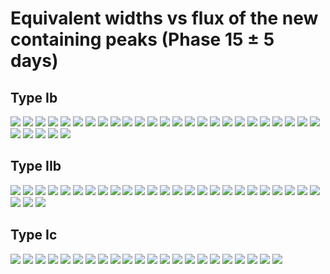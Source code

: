# Equivalent widths vs flux of the new containing peaks (Phase 15 $\pm$ 5 days)


## Type Ib


![](https://github.com/umerudel/SESNspectraPCA/blob/master/EW/sn1983N_ew.png?raw=true)
![](https://github.com/umerudel/SESNspectraPCA/blob/master/EW/sn1983N_p.png?raw=true)
![](https://github.com/umerudel/SESNspectraPCA/blob/master/EW/sn1990I_ew.png?raw=true)
![](https://github.com/umerudel/SESNspectraPCA/blob/master/EW/sn1990I_p.png?raw=true)
![](https://github.com/umerudel/SESNspectraPCA/blob/master/EW/sn1990U_ew.png?raw=true)
![](https://github.com/umerudel/SESNspectraPCA/blob/master/EW/sn1990U_p.png?raw=true)
![](https://github.com/umerudel/SESNspectraPCA/blob/master/EW/sn1998dt_ew.png?raw=true)
![](https://github.com/umerudel/SESNspectraPCA/blob/master/EW/sn1998dt_p.png?raw=true)
![](https://github.com/umerudel/SESNspectraPCA/blob/master/EW/sn1999dn_ew.png?raw=true)
![](https://github.com/umerudel/SESNspectraPCA/blob/master/EW/sn1999dn_p.png?raw=true)
![](https://github.com/umerudel/SESNspectraPCA/blob/master/EW/sn2004dk_ew.png?raw=true)
![](https://github.com/umerudel/SESNspectraPCA/blob/master/EW/sn2004dk_p.png?raw=true)
![](https://github.com/umerudel/SESNspectraPCA/blob/master/EW/sn2004gq_ew.png?raw=true)
![](https://github.com/umerudel/SESNspectraPCA/blob/master/EW/sn2004gq_p.png?raw=true)
![](https://github.com/umerudel/SESNspectraPCA/blob/master/EW/sn2004gv_ew.png?raw=true)
![](https://github.com/umerudel/SESNspectraPCA/blob/master/EW/sn2004gv_p.png?raw=true)
![](https://github.com/umerudel/SESNspectraPCA/blob/master/EW/sn2005hg_ew.png?raw=true)
![](https://github.com/umerudel/SESNspectraPCA/blob/master/EW/sn2005hg_p.png?raw=true)
![](https://github.com/umerudel/SESNspectraPCA/blob/master/EW/sn2006ep_ew.png?raw=true)
![](https://github.com/umerudel/SESNspectraPCA/blob/master/EW/sn2006ep_p.png?raw=true)
![](https://github.com/umerudel/SESNspectraPCA/blob/master/EW/sn2007C_ew.png?raw=true)
![](https://github.com/umerudel/SESNspectraPCA/blob/master/EW/sn2007C_p.png?raw=true)
![](https://github.com/umerudel/SESNspectraPCA/blob/master/EW/sn2007Y_ew.png?raw=true)
![](https://github.com/umerudel/SESNspectraPCA/blob/master/EW/sn2007Y_p.png?raw=true)
![](https://github.com/umerudel/SESNspectraPCA/blob/master/EW/sn2008D_ew.png?raw=true)
![](https://github.com/umerudel/SESNspectraPCA/blob/master/EW/sn2008D_p.png?raw=true)
![](https://github.com/umerudel/SESNspectraPCA/blob/master/EW/sn2009iz_ew.png?raw=true)
![](https://github.com/umerudel/SESNspectraPCA/blob/master/EW/sn2009iz_p.png?raw=true)
![](https://github.com/umerudel/SESNspectraPCA/blob/master/EW/sn2009jf_ew.png?raw=true)
![](https://github.com/umerudel/SESNspectraPCA/blob/master/EW/sn2009jf_p.png?raw=true)


## Type IIb

![](https://github.com/umerudel/SESNspectraPCA/blob/master/EW/sn2013df_ew.png?raw=true)
![](https://github.com/umerudel/SESNspectraPCA/blob/master/EW/sn2013df_p.png?raw=true)
![](https://github.com/umerudel/SESNspectraPCA/blob/master/EW/sn2016gkg_ew.png?raw=true)
![](https://github.com/umerudel/SESNspectraPCA/blob/master/EW/sn2016gkg_p.png?raw=true)
![](https://github.com/umerudel/SESNspectraPCA/blob/master/EW/10as_ew.png?raw=true)
![](https://github.com/umerudel/SESNspectraPCA/blob/master/EW/10as_p.png?raw=true)
![](https://github.com/umerudel/SESNspectraPCA/blob/master/EW/sn1993J_ew.png?raw=true)
![](https://github.com/umerudel/SESNspectraPCA/blob/master/EW/sn1993J_p.png?raw=true)
![](https://github.com/umerudel/SESNspectraPCA/blob/master/EW/sn2000H_ew.png?raw=true)
![](https://github.com/umerudel/SESNspectraPCA/blob/master/EW/sn2000H_p.png?raw=true)
![](https://github.com/umerudel/SESNspectraPCA/blob/master/EW/sn2003bg_ew.png?raw=true)
![](https://github.com/umerudel/SESNspectraPCA/blob/master/EW/sn2003bg_p.png?raw=true)
![](https://github.com/umerudel/SESNspectraPCA/blob/master/EW/sn2006el_ew.png?raw=true)
![](https://github.com/umerudel/SESNspectraPCA/blob/master/EW/sn2006el_p.png?raw=true)
![](https://github.com/umerudel/SESNspectraPCA/blob/master/EW/sn2006T_ew.png?raw=true)
![](https://github.com/umerudel/SESNspectraPCA/blob/master/EW/sn2006T_p.png?raw=true)
![](https://github.com/umerudel/SESNspectraPCA/blob/master/EW/sn2008ax_ew.png?raw=true)
![](https://github.com/umerudel/SESNspectraPCA/blob/master/EW/sn2008ax_p.png?raw=true)
![](https://github.com/umerudel/SESNspectraPCA/blob/master/EW/sn2008bo_ew.png?raw=true)
![](https://github.com/umerudel/SESNspectraPCA/blob/master/EW/sn2008bo_p.png?raw=true)
![](https://github.com/umerudel/SESNspectraPCA/blob/master/EW/sn2009mg_ew.png?raw=true)
![](https://github.com/umerudel/SESNspectraPCA/blob/master/EW/sn2009mg_p.png?raw=true)
![](https://github.com/umerudel/SESNspectraPCA/blob/master/EW/sn2011dh_ew.png?raw=true)
![](https://github.com/umerudel/SESNspectraPCA/blob/master/EW/sn2011dh_p.png?raw=true)
![](https://github.com/umerudel/SESNspectraPCA/blob/master/EW/sn2011ei_ew.png?raw=true)
![](https://github.com/umerudel/SESNspectraPCA/blob/master/EW/sn2011ei_p.png?raw=true)
![](https://github.com/umerudel/SESNspectraPCA/blob/master/EW/sn2011fu_ew.png?raw=true)
![](https://github.com/umerudel/SESNspectraPCA/blob/master/EW/sn2011fu_p.png?raw=true)


## Type Ic

![](https://github.com/umerudel/SESNspectraPCA/blob/master/EW/LSQ14efd_ew.png?raw=true)
![](https://github.com/umerudel/SESNspectraPCA/blob/master/EW/LSQ14efd_p.png?raw=true)
![](https://github.com/umerudel/SESNspectraPCA/blob/master/EW/13ge_ew.png?raw=true)
![](https://github.com/umerudel/SESNspectraPCA/blob/master/EW/13ge_p.png?raw=true)
![](https://github.com/umerudel/SESNspectraPCA/blob/master/EW/15dtg_ew.png?raw=true)
![](https://github.com/umerudel/SESNspectraPCA/blob/master/EW/15dtg_p.png?raw=true)
![](https://github.com/umerudel/SESNspectraPCA/blob/master/EW/17ein_ew.png?raw=true)
![](https://github.com/umerudel/SESNspectraPCA/blob/master/EW/17ein_p.png?raw=true)
![](https://github.com/umerudel/SESNspectraPCA/blob/master/EW/sn1994I_ew.png?raw=true)
![](https://github.com/umerudel/SESNspectraPCA/blob/master/EW/sn1994I_p.png?raw=true)
![](https://github.com/umerudel/SESNspectraPCA/blob/master/EW/sn2004aw_ew.png?raw=true)
![](https://github.com/umerudel/SESNspectraPCA/blob/master/EW/sn2004aw_p.png?raw=true)
![](https://github.com/umerudel/SESNspectraPCA/blob/master/EW/sn2004ge_ew.png?raw=true)
![](https://github.com/umerudel/SESNspectraPCA/blob/master/EW/sn2004ge_p.png?raw=true)
![](https://github.com/umerudel/SESNspectraPCA/blob/master/EW/sn2004gt_ew.png?raw=true)
![](https://github.com/umerudel/SESNspectraPCA/blob/master/EW/sn2004gt_p.png?raw=true)
![](https://github.com/umerudel/SESNspectraPCA/blob/master/EW/sn2005az_ew.png?raw=true)
![](https://github.com/umerudel/SESNspectraPCA/blob/master/EW/sn2005az_p.png?raw=true)
![](https://github.com/umerudel/SESNspectraPCA/blob/master/EW/sn2007gr_ew.png?raw=true)
![](https://github.com/umerudel/SESNspectraPCA/blob/master/EW/sn2007gr_p.png?raw=true)
![](https://github.com/umerudel/SESNspectraPCA/blob/master/EW/sn2011bm_ew.png?raw=true)
![](https://github.com/umerudel/SESNspectraPCA/blob/master/EW/sn2011bm_p.png?raw=true)


